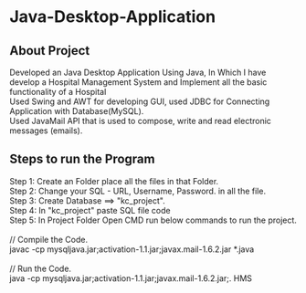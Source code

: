 # Java-Desktop-Application
## About Project
Developed an Java Desktop Application Using Java, In Which I have develop a Hospital Management System and Implement all the basic functionality of a Hospital <br>	
Used Swing and AWT for developing GUI, used JDBC for Connecting Application with Database(MySQL). <br>
Used JavaMail API that is used to compose, write and read electronic messages (emails). <br>




## Steps to run the Program
Step 1: Create an Folder place all the files in that Folder. <br>
Step 2: Change your SQL - URL, Username, Password. in all the file. <br>
Step 3: Create Database ==> "kc_project". <br>
Step 4: In "kc_project" paste SQL file code <br>
Step 5: In Project Folder Open CMD run below commands to run the project. <br><br>
        // Compile the Code. <br>
        javac -cp mysqljava.jar;activation-1.1.jar;javax.mail-1.6.2.jar *.java <br><br>
        // Run the Code. <br>
        java -cp mysqljava.jar;activation-1.1.jar;javax.mail-1.6.2.jar;. HMS <br>
        


